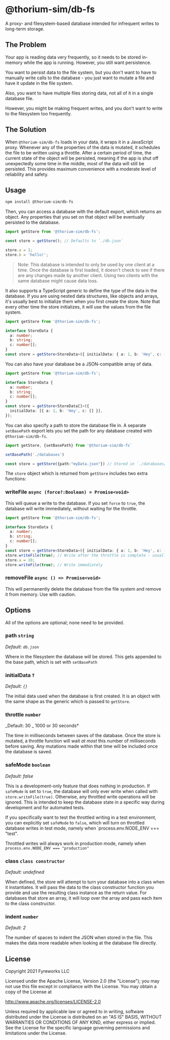 # @thorium-sim/db-fs

A proxy- and filesystem-based database intended for infrequent writes to long-term storage.

## The Problem

Your app is reading data very frequently, so it needs to be stored in-memory while the app is running. However, you still want persistence.

You want to persist data to the file system, but you don't want to have to manually write calls to the database - you just want to mutate a file and have it update in the file system.

Also, you want to have multiple files storing data, not all of it in a single database file.

However, you might be making frequent writes, and you don't want to write to the filesystem too frequently.

## The Solution

When `@thorium-sim/db-fs` loads in your data, it wraps it in a JavaScript proxy. Whenever any of the properties of the data is mutated, it schedules the file to be written using a throttle. After a certain period of time, the current state of the object will be persisted, meaning if the app is shut off unexpectedly some time in the middle, most of the data will still be persisted. This provides maximum convenience with a moderate level of reliability and safety.

## Usage

```bash
npm install @thorium-sim/db-fs
```

Then, you can access a database with the default export, which returns an object. Any properties that you set on that object will be eventually persisted to the database.

```ts
import getStore from '@thorium-sim/db-fs';

const store = getStore(); // Defaults to `./db.json`

store.a = 1;
store.b = 'hello!';
```

> Note: This database is intended to only be used by one client at a time. Once the database is first loaded, it doesn't check to see if there are any changes made by another client. Using two clients with the same database might cause data loss.

It also supports a TypeScript generic to define the type of the data in the database. If you are using nested data structures, like objects and arrays, it's usually best to initialize them when you first create the store. Note that every other time the store initializes, it will use the values from the file system.

```ts
import getStore from '@thorium-sim/db-fs';

interface StoreData {
  a: number;
  b: string;
  c: number[];
}
const store = getStore<StoreData>({ initialData: { a: 1, b: 'Hey', c: [] } });
```

You can also have your database be a JSON-compatible array of data.

```ts
import getStore from '@thorium-sim/db-fs';

interface StoreData {
  a: number;
  b: string;
  c: number[];
}
const store = getStore<StoreData[]>({
  initialData: [{ a: 1, b: 'Hey', c: [] }],
});
```

You can also specify a path to store the database file in. A separate `setBasePath` export lets you set the path for any database created with `@thorium-sim/db-fs`.

```ts
import getStore, {setBasePath} from '@thorium-sim/db-fs`

setBasePath('./databases')

const store = getStore({path:"myData.json"}) // Stored in `./databases/myData.json`
```

The `store` object which is returned from `getStore` includes two extra functions:

### writeFile `async (force?:Boolean) = Promise<void>`

This will queue a write to the database. If you set `force` to `true`, the database will write immediately, without waiting for the throttle.

```ts
import getStore from '@thorium-sim/db-fs';

interface StoreData {
  a: number;
  b: string;
  c: number[];
}
const store = getStore<StoreData>({ initialData: { a: 1, b: 'Hey', c: [] } });
store.writeFile(true); // Write after the throttle is complete - usually unnecessary
store.a = 10;
store.writeFile(true); // Write immediately
```

### removeFile `async () => Promise<void>`

This will permanently delete the database from the file system and remove it from memory. Use with caution.

## Options

All of the options are optional; none need to be provided.

### path `string`

_Default: `db.json`_

Where in the filesystem the database will be stored. This gets appended to the base path, which is set with `setBasePath`

### initialData `T`

_Default: `{}`_

The initial data used when the database is first created. It is an object with the same shape as the generic which is passed to `getStore`.

### throttle `number`

_Default: 30 _ 1000 or 30 seconds\*

The time in milliseconds between saves of the database. Once the store is mutated, a throttle function will wait _at most_ this number of milliseconds before saving. Any mutations made within that time will be included once the database is saved.

### safeMode `boolean`

_Default: false_

This is a development-only feature that does nothing in production. If `safeMode` is set to `true`, the database will only ever write when called with `store.writeFile(true)`. Otherwise, any throttled write operations will be ignored. This is intended to keep the database state in a specific way during development and for automated tests.

If you specifically want to test the throttled writing in a test environment, you can explicitly set `safeMode` to `false`, which will turn on throttled database writes in test mode, namely when `process.env.NODE_ENV === "test".

Throttled writes will always work in production mode, namely when `process.env.NODE_ENV === "production"`

### class `class constructor`

_Default: undefined_

When defined, the store will attempt to turn your database into a class when it instantiates. It will pass the data to the class constructor function you provide and use the resulting class instance as the return value. For databases that store an array, it will loop over the array and pass each item to the class constructor.

### indent `number`

_Default: 2_

The number of spaces to indent the JSON when stored in the file. This makes the data more readable when looking at the database file directly.

## License

Copyright 2021 Fyreworks LLC

Licensed under the Apache License, Version 2.0 (the "License");
you may not use this file except in compliance with the License.
You may obtain a copy of the License at

http://www.apache.org/licenses/LICENSE-2.0

Unless required by applicable law or agreed to in writing, software
distributed under the License is distributed on an "AS IS" BASIS,
WITHOUT WARRANTIES OR CONDITIONS OF ANY KIND, either express or implied.
See the License for the specific language governing permissions and
limitations under the License.
